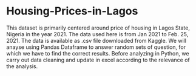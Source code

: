 # Housing-Prices-in-Lagos
This dataset is primarily centered around price of housing in Lagos State, Nigeria in the year 2021. The data used here is from Jan 2021 to Feb. 25, 2021. The data is available as .csv file downloaded from Kaggle. We will anayse using Pandas Dataframe to answer random sets of question, for which we have to find the correct results.
Before analyzing in Python, we carry out data cleaning  and update in excel according to the relevance of the analysis.
